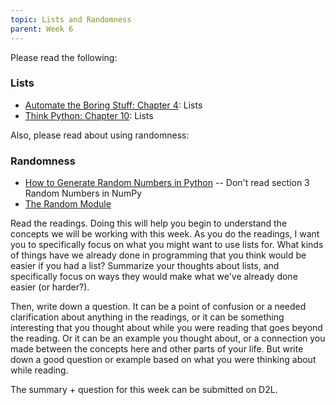 ```yaml
---
topic: Lists and Randomness
parent: Week 6
---
```


Please read the following:

### Lists

* [Automate the Boring Stuff: Chapter 4](https://automatetheboringstuff.com/chapter4/): Lists
* [Think Python: Chapter 10](http://greenteapress.com/thinkpython2/html/thinkpython2011.html): Lists

Also, please read about using randomness:

### Randomness
* [How to Generate Random Numbers in
  Python](https://machinelearningmastery.com/how-to-generate-random-numbers-in-python/) -- Don't read section 3 Random
Numbers in NumPy
* [The Random Module](https://www.tutorialsteacher.com/python/random-module)

Read the readings. Doing this will help you begin to understand the concepts we will be working
with this week. As you do the readings, I want you to specifically focus on what you might want to use lists for.  What
kinds of things have we already done in programming that you think would be easier if you had a list?  Summarize your
thoughts about lists, and specifically focus on ways they would make what we've already done easier (or harder?).

Then, write down a question. It can be a point of confusion or a needed clarification about anything in the readings, or
it can be something interesting that you thought about while you were reading that goes beyond the reading. Or it can be
an example you thought about, or a connection you made between the concepts here and other parts of your life. But write
down a good question or example based on what you were thinking about while reading.

The summary + question for this week can be submitted on D2L.

